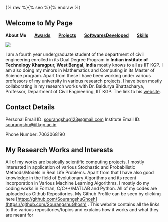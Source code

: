 {% raw %}{% seo %}{% endraw %}
## Welcome to My Page

 **About Me**      &ensp;    &ensp;                **[Awards](https://sourangshughosh.github.io/Awards)**   &ensp; &ensp;  **[Projects](https://sourangshughosh.github.io/Projects)**       &ensp;        &ensp;      **[SoftwaresDeveloped](https://sourangshughosh.github.io/SoftwaresDeveloped)**  &ensp;  &ensp;   **[Skills](https://sourangshughosh.github.io/Skills)**    


![](https://raw.githubusercontent.com/SourangshuGhosh/SourangshuGhosh.github.io/master/Pictures/me%20(1).jpg)

I am a fourth year undergraduate student of the department of civil engineering enrolled in its Dual Degree Program in **Indian institute of Technology Kharagpur, West Bengal, India** mostly knows to all as IIT KGP. I am also doing my minors in Mathematics and Computing in its Master of Science program. Apart from these I have been working under various professors of my university in various research projects. I have been mostly collaborating in my research works with Dr. Baidurya Bhattacharya, Professor, Department of Civil Engineering, IIT KGP. The link to his [website](http://www.facweb.iitkgp.ac.in/~baidurya/).

## **Contact Details**

Personal Email ID: [sourangshug123@gmail.com](mailto:sourangshug123@gmail.com) Institute Email ID: [sourangshu@iitkgp.ac.in](mailto:sourangshu@iitkgp.ac.in)

Phone Number: 7063068190

## **My Research Works and Interests**

All of my works are basically scientific computing projects. I mostly interested in application of various Stochastic and Probabilistic Methods/Models in Real Life Problems. Apart from that I have also good knowledge in the field of Evolutionary Algorithms and its recent incorporation in Various Machine Learning Algorithms. I mostly do my coding works in Fortran, C/C++/MATLAB and Python. All of my codes are uploaded as Github Repositories. My Github Profile can be seen by clicking here [https://github.com/SourangshuGhosh](https://github.com/SourangshuGhosh) . This website contains all the links to the various repositories/topics and explains how it works and what they are meant for

